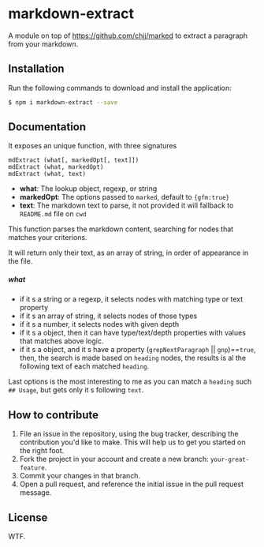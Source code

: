 # markdown-extract

A module on top of https://github.com/chjj/marked to extract a paragraph from your markdown.

## Installation
Run the following commands to download and install the application:

```sh
$ npm i markdown-extract --save
```

## Documentation

It exposes an unique function, with three signatures

    mdExtract (what[, markedOpt[, text]])
    mdExtract (what, markedOpt)
    mdExtract (what, text)
    
* __what__: The lookup object, regexp, or string
* __markedOpt__: The options passed to `marked`, default to `{gfm:true}`
* __text__: The markdown text to parse, it not provided it will fallback to `README.md` file on `cwd`

This function parses the markdown content, searching for nodes that matches your criterions.

It will return only their text, as an array of string, in order of appearance in the file.

##### __what__
* if it s a string or a regexp, it selects nodes with matching type or text property
* if it s an array of string, it selects nodes of those types
* if it s a number, it selects nodes with given depth
* if it s a object, then it can have type/text/depth properties with values that matches above logic.
* if it s a object, and it s have a property (`grepNextParagraph` || `gnp`)==`true`, 
then, the search is made based on `heading` nodes, 
the results is al the following text of each matched `heading`.

Last options is the most interesting to me as you can match a `heading` such `## Usage`, 
but gets only it s following `text`.

## How to contribute

1. File an issue in the repository, using the bug tracker, describing the
   contribution you'd like to make. This will help us to get you started on the
   right foot.
2. Fork the project in your account and create a new branch:
   `your-great-feature`.
3. Commit your changes in that branch.
4. Open a pull request, and reference the initial issue in the pull request
   message.

## License
WTF.
